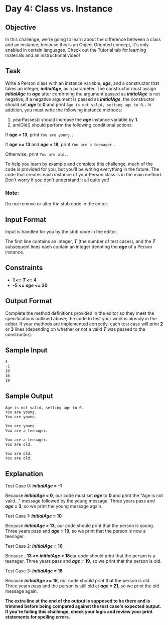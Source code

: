 # Day 4: Class vs. Instance

## Objective 
In this challenge, we're going to learn about the difference between a class and an instance; because this is an Object Oriented concept, it's only enabled in certain languages. Check out the Tutorial tab for learning materials and an instructional video!

## Task 
Write a Person class with an instance variable, **_age_**, and a constructor that takes an integer, **_initialAge_**, as a parameter. The constructor must assign **_initialAge_** to **_age_** after confirming the argument passed as **_initialAge_** is not negative; if a negative argument is passed as **_initialAge_**, the constructor should set **_age_** to **0** and print ```Age is not valid, setting age to 0.```. In addition, you must write the following instance methods:

1. yearPasses() should increase the **_age_** instance variable by **1**.
2. amIOld() should perform the following conditional actions:

If **_age_ < 13**, print ```You are young.```.

If **_age_ >= 13** and **_age_ < 18**, print ```You are a teenager.```.

Otherwise, print ```You are old.```.

To help you learn by example and complete this challenge, much of the code is provided for you, but you'll be writing everything in the future. The code that creates each instance of your Person class is in the main method. Don't worry if you don't understand it all quite yet!

### Note: 
Do not remove or alter the stub code in the editor.

## Input Format

Input is handled for you by the stub code in the editor.

The first line contains an integer, **_T_** (the number of test cases), and the **_T_** subsequent lines each contain an integer denoting the **_age_** of a Person instance.

## Constraints
- **1 <= _T_ <= 4**
- **-5 <= _age_ <= 30**

## Output Format

Complete the method definitions provided in the editor so they meet the specifications outlined above; the code to test your work is already in the editor. If your methods are implemented correctly, each test case will print **2** or **3** lines (depending on whether or not a valid **_T_** was passed to the constructor).

## Sample Input

```bash
4
-1
10
16
18
```

## Sample Output

```bash
Age is not valid, setting age to 0.
You are young.
You are young.

You are young.
You are a teenager.

You are a teenager.
You are old.

You are old.
You are old.
```

## Explanation

Test Case 0: **_initialAge_ = -1**

Because **_initialAge_ < 0**, our code must set **_age_** to **0** and print the "Age is not valid..." message followed by the young message. Three years pass and **_age_ = 3**, so we print the young message again.


Test Case 1:  **_initialAge_ = 10**

Because **_initialAge_ < 13**, our code should print that the person is young. Three years pass and **_age_ = 19**, so we print that the person is now a teenager.


Test Case 2: **_initialAge_ = 16**

Because , **13 <= _initialAge_ < 18**our code should print that the person is a teenager. Three years pass and **_age_ = 19**, so we print that the person is old.


Test Case 3: **_initialAge_ = 18**

Because **_initialAge_ >= 18**, our code should print that the person is old. Three years pass and the person is still old at **_age_ = 21**, so we print the old message again.

**The extra line at the end of the output is supposed to be there and is trimmed before being compared against the test case's expected output. If you're failing this challenge, check your logic and review your print statements for spelling errors.**